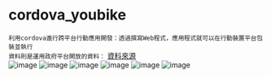 # cordova_youbike
  `利用cordova進行跨平台行動應用開發：透過撰寫Web程式，應用程式就可以在行動裝置平台包裝並執行`  
  `資料則是運用政府平台開放的資料：` [資料來源](https://data.gov.tw/dataset/137993)   
![image](https://github.com/Gamespr/cordova_youbike/blob/main/www/img/youbike5.jpg)
![image](https://github.com/Gamespr/cordova_youbike/blob/main/www/img/youbike.JPG)
![image](https://github.com/Gamespr/cordova_youbike/blob/main/www/img/youbike1.JPG)
![image](https://github.com/Gamespr/cordova_youbike/blob/main/www/img/youbike2.JPG)
![image](https://github.com/Gamespr/cordova_youbike/blob/main/www/img/youbike3.JPG)
![image](https://github.com/Gamespr/cordova_youbike/blob/main/www/img/youbike4.JPG)
